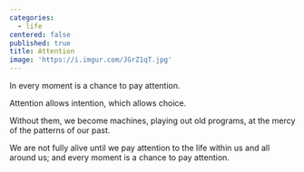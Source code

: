 ```yaml
---
categories:
  - life
centered: false
published: true
title: Attention
image: 'https://i.imgur.com/JGrZ1qT.jpg'
---
```

In every moment
is a chance
to pay attention.

Attention
allows intention,
which allows choice.

Without them,
we become machines,
playing out old programs,
at the mercy of the patterns
of our past.

We are not fully alive
until we pay attention
to the life within us
and all around us;
and every moment
is a chance
to pay attention.
